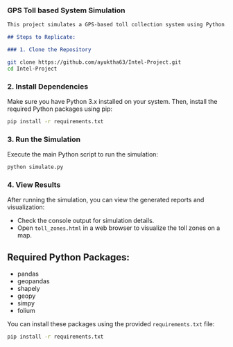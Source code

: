 ### GPS Toll based System Simulation

```markdown
This project simulates a GPS-based toll collection system using Python. It includes components such as vehicle movement simulation, toll zone definition, toll calculation, and payment simulation.

## Steps to Replicate:

### 1. Clone the Repository
```
```bash
git clone https://github.com/ayuktha63/Intel-Project.git
cd Intel-Project
```

### 2. Install Dependencies

Make sure you have Python 3.x installed on your system. Then, install the required Python packages using pip:

```bash
pip install -r requirements.txt
```

### 3. Run the Simulation

Execute the main Python script to run the simulation:

```bash
python simulate.py
```

### 4. View Results

After running the simulation, you can view the generated reports and visualization:

- Check the console output for simulation details.
- Open `toll_zones.html` in a web browser to visualize the toll zones on a map.

## Required Python Packages:

- pandas
- geopandas
- shapely
- geopy
- simpy
- folium

You can install these packages using the provided `requirements.txt` file:

```bash
pip install -r requirements.txt
```

